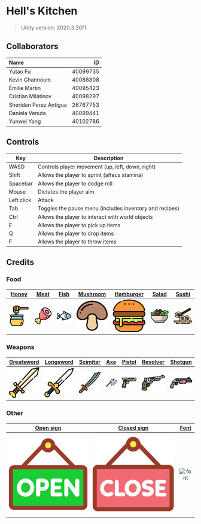 # Hell's Kitchen
> Unity version: 2020.3.30f1

## Collaborators
| Name | ID |
|:-----|---:|
| Yutao Fu | 40099735 |
| Kevin Ghannoum | 40088808 |
| Émilie Martin | 40095423 |
| Cristian Milatinov | 40098297 |
| Sheridan Perez Antigua | 26767753 |
| Daniela Venuta | 40099441|
| Yunwei Yang | 40102786 |

## Controls
| Key | Description |
| --- | ----------- |
| WASD | Controls player movement (up, left, down, right) |
| Shift | Allows the player to sprint (affecs stamina) |
| Spacebar | Allows the player to dodge roll |
| Mouse | Dictates the player aim |
| Left click | Attack |
| Tab | Toggles the pause menu (includes inventory and recipes) |
| Ctrl | Allows the player to interact with world objects |
| E | Allows the player to pick up items |
| Q | Allows the player to drop items |
| F | Allows the player to throw items |

## Credits
### Food
| [Honey](https://www.flaticon.com/premium-icon/honey_1378430) | [Meat](https://www.flaticon.com/premium-icon/meat_2058020) | [Fish](https://www.flaticon.com/free-icon/fish_394730) | [Mushroom](https://www.flaticon.com/free-icon/mushroom_1412518) | [Hamburger](https://www.flaticon.com/free-icon/hamburger_3075977) | [Salad](https://www.flaticon.com/free-icon/salad_1057510) | [Sushi](https://www.flaticon.com/free-icon/sushi_3978725) |
|:-----:|:----:|:----:|:--------:|:---------:|:-----:|:-----:|
| ![honey](Hell's%20Kitchen/Assets/Sprites/Resources/Honey.png) | ![meat](Hell's%20Kitchen/Assets/Sprites/Resources/Meat.png) | ![fish](Hell's%20Kitchen/Assets/Sprites/Resources/Fish.png) | ![mushroom](Hell's%20Kitchen/Assets/Sprites/Resources/Mushroom.png) | ![hamburger](Hell's%20Kitchen/Assets/Sprites/Resources/Hamburger.png) | ![salad](Hell's%20Kitchen/Assets/Sprites/Resources/Salad.png) | ![sushi](Hell's%20Kitchen/Assets/Sprites/Resources/Sushi.png) |

### Weapons
| [Greatsword](https://www.flaticon.com/premium-icon/sword_4666542) | [Longsword](https://www.flaticon.com/free-icon/sword_4155897) | [Scimitar](https://www.flaticon.com/premium-icon/sword_2929708) | [Axe](https://www.flaticon.com/premium-icon/axe_3755031) | [Pistol](https://www.flaticon.com/premium-icon/pistol_2872527) | [Revolver](https://www.flaticon.com/premium-icon/revolver_448314?term=revolver&page=1&position=3&page=1&position=3&related_id=448314&origin=style) | [Shotgun](https://www.flaticon.com/free-icon/shotgun_5322070) |
|:----------:|:---------:|:--------:|:---:|:---:|:--------:|:-------:|
| ![greatsword](Hell's%20Kitchen/Assets/Sprites/Resources/GreatSword.png) | ![longsword](Hell's%20Kitchen/Assets/Sprites/Resources/LongSword.png) | ![scimitar](Hell's%20Kitchen/Assets/Sprites/Resources/Scimitar.png) | ![axe](Hell's%20Kitchen/Assets/Sprites/Resources/Axe.png) | ![pistol](Hell's%20Kitchen/Assets/Sprites/Resources/Pistol.png) | ![revolver](Hell's%20Kitchen/Assets/Sprites/Resources/Revolver.png) | ![shotgun](Hell's%20Kitchen/Assets/Sprites/Resources/Shotgun.png) |

### Other
| [Open sign](https://www.flaticon.com/free-icon/open_694589) | [Closed sign](https://www.flaticon.com/free-icon/close_694604) | [Font](https://www.fontget.com/font/play-with-fire) |
|:---------:|:-----------:|:----:|
| ![open](Hell's%20Kitchen/Assets/Sprites/goodware_694589.png) | ![closed](Hell's%20Kitchen/Assets/Sprites/goodware_694604.png) | ![font](https://static.fontget.com/p/l/play-with-fire/preview@2x.png) |
